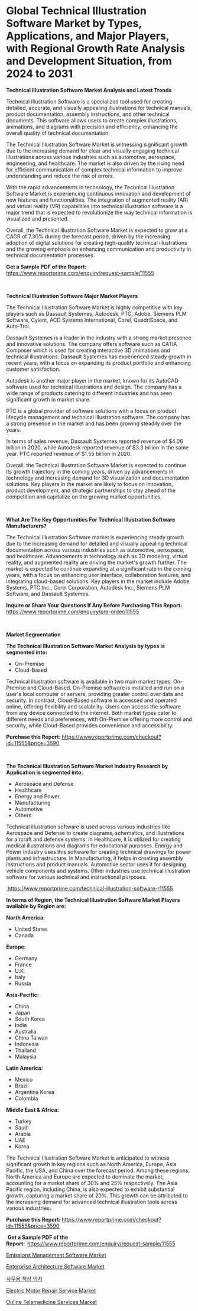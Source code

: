 <p><h1>Global Technical Illustration Software Market by Types, Applications, and Major Players, with Regional Growth Rate Analysis and Development Situation, from 2024 to 2031</h1></p><p><strong>Technical Illustration Software Market Analysis and Latest Trends</strong></p>
<p><p>Technical Illustration Software is a specialized tool used for creating detailed, accurate, and visually appealing illustrations for technical manuals, product documentation, assembly instructions, and other technical documents. This software allows users to create complex illustrations, animations, and diagrams with precision and efficiency, enhancing the overall quality of technical documentation.</p><p>The Technical Illustration Software Market is witnessing significant growth due to the increasing demand for clear and visually engaging technical illustrations across various industries such as automotive, aerospace, engineering, and healthcare. The market is also driven by the rising need for efficient communication of complex technical information to improve understanding and reduce the risk of errors.</p><p>With the rapid advancements in technology, the Technical Illustration Software Market is experiencing continuous innovation and development of new features and functionalities. The integration of augmented reality (AR) and virtual reality (VR) capabilities into technical illustration software is a major trend that is expected to revolutionize the way technical information is visualized and presented.</p><p>Overall, the Technical Illustration Software Market is expected to grow at a CAGR of 7.30% during the forecast period, driven by the increasing adoption of digital solutions for creating high-quality technical illustrations and the growing emphasis on enhancing communication and productivity in technical documentation processes.</p></p>
<p><strong>Get a Sample PDF of the Report:&nbsp;</strong> <a href="https://www.reportprime.com/enquiry/request-sample/11555">https://www.reportprime.com/enquiry/request-sample/11555</a></p>
<p>&nbsp;</p>
<p><strong>Technical Illustration Software Major Market Players</strong></p>
<p><p>The Technical Illustration Software Market is highly competitive with key players such as Dassault Systemes, Autodesk, PTC, Adobe, Siemens PLM Software, Cyient, ACD Systems International, Corel, QuadriSpace, and Auto-Trol. </p><p>Dassault Systemes is a leader in the industry with a strong market presence and innovative solutions. The company offers software such as CATIA Composer which is used for creating interactive 3D animations and technical illustrations. Dassault Systemes has experienced steady growth in recent years, with a focus on expanding its product portfolio and enhancing customer satisfaction. </p><p>Autodesk is another major player in the market, known for its AutoCAD software used for technical illustrations and design. The company has a wide range of products catering to different industries and has seen significant growth in market share. </p><p>PTC is a global provider of software solutions with a focus on product lifecycle management and technical illustration software. The company has a strong presence in the market and has been growing steadily over the years.</p><p>In terms of sales revenue, Dassault Systemes reported revenue of $4.06 billion in 2020, while Autodesk reported revenue of $3.3 billion in the same year. PTC reported revenue of $1.55 billion in 2020.</p><p>Overall, the Technical Illustration Software Market is expected to continue its growth trajectory in the coming years, driven by advancements in technology and increasing demand for 3D visualization and documentation solutions. Key players in the market are likely to focus on innovation, product development, and strategic partnerships to stay ahead of the competition and capitalize on the growing market opportunities.</p></p>
<p>&nbsp;</p>
<p><strong>What Are The Key Opportunities For Technical Illustration Software Manufacturers?</strong></p>
<p><p>The Technical Illustration Software market is experiencing steady growth due to the increasing demand for detailed and visually appealing technical documentation across various industries such as automotive, aerospace, and healthcare. Advancements in technology such as 3D modeling, virtual reality, and augmented reality are driving the market's growth further. The market is expected to continue expanding at a significant rate in the coming years, with a focus on enhancing user interface, collaboration features, and integrating cloud-based solutions. Key players in the market include Adobe Systems, PTC Inc., Corel Corporation, Autodesk Inc., Siemens PLM Software, and Dassault Systemes.</p></p>
<p><strong>Inquire or Share Your Questions If Any Before Purchasing This Report:</strong> <a href="https://www.reportprime.com/enquiry/pre-order/11555">https://www.reportprime.com/enquiry/pre-order/11555</a></p>
<p>&nbsp;</p>
<p><strong>Market Segmentation</strong></p>
<p><strong>The Technical Illustration Software Market Analysis by types is segmented into:</strong></p>
<p><ul><li>On-Premise</li><li>Cloud-Based</li></ul></p>
<p><p>Technical illustration software is available in two main market types: On-Premise and Cloud-Based. On-Premise software is installed and run on a user's local computer or servers, providing greater control over data and security. In contrast, Cloud-Based software is accessed and operated online, offering flexibility and scalability. Users can access the software from any device connected to the internet. Both market types cater to different needs and preferences, with On-Premise offering more control and security, while Cloud-Based provides convenience and accessibility.</p></p>
<p><strong>Purchase this Report:&nbsp;</strong><a href="https://www.reportprime.com/checkout?id=11555&price=3590">https://www.reportprime.com/checkout?id=11555&price=3590</a></p>
<p>&nbsp;</p>
<p><strong>The Technical Illustration Software Market Industry Research by Application is segmented into:</strong></p>
<p><ul><li>Aerospace and Defense</li><li>Healthcare</li><li>Energy and Power</li><li>Manufacturing</li><li>Automotive</li><li>Others</li></ul></p>
<p><p>Technical illustration software is used across various industries like Aerospace and Defense to create diagrams, schematics, and illustrations for aircraft and defense systems. In Healthcare, it is utilized for creating medical illustrations and diagrams for educational purposes. Energy and Power industry uses this software for creating technical drawings for power plants and infrastructure. In Manufacturing, it helps in creating assembly instructions and product manuals. Automotive sector uses it for designing vehicle components and systems. Other industries use technical illustration software for various technical and instructional purposes.</p></p>
<p><a href="https://www.reportprime.com/technical-illustration-software-r11555">&nbsp;https://www.reportprime.com/technical-illustration-software-r11555</a></p>
<p><strong>In terms of Region, the Technical Illustration Software Market Players available by Region are:</strong></p>
<p>
    <p> <strong> North America: </strong>
        <ul>
            <li>United States</li>
            <li>Canada</li>
        </ul>
        </p> 
    <p> <strong> Europe: </strong>
        <ul>
            <li>Germany</li>
            <li>France</li>
            <li>U.K.</li>
            <li>Italy</li>
            <li>Russia</li>
        </ul>
        </p> 
    <p> <strong> Asia-Pacific: </strong>
        <ul>
            <li>China</li>
            <li>Japan</li>
            <li>South Korea</li>
            <li>India</li>
            <li>Australia</li>
            <li>China Taiwan</li>
            <li>Indonesia</li>
            <li>Thailand</li>
            <li>Malaysia</li>
        </ul>
        </p> 
    <p> <strong> Latin America: </strong>
        <ul>
            <li>Mexico</li>
            <li>Brazil</li>
            <li>Argentina Korea</li>
            <li>Colombia</li>
        </ul>
        </p> 
    <p> <strong> Middle East & Africa: </strong>
        <ul>
            <li>Turkey</li>
            <li>Saudi</li>
            <li>Arabia</li>
            <li>UAE</li>
            <li>Korea</li>
        </ul>
    </p>
    </p>
<p><p>The Technical Illustration Software Market is anticipated to witness significant growth in key regions such as North America, Europe, Asia Pacific, the USA, and China over the forecast period. Among these regions, North America and Europe are expected to dominate the market, accounting for a market share of 30% and 25% respectively. The Asia Pacific region, including China, is also expected to exhibit substantial growth, capturing a market share of 20%. This growth can be attributed to the increasing demand for advanced technical illustration tools across various industries.</p></p>
<p><strong>Purchase this Report: </strong><a href="https://www.reportprime.com/checkout?id=11555&price=3590">https://www.reportprime.com/checkout?id=11555&price=3590</a></p>
<p>&nbsp;<strong>Get a Sample PDF of the Report:&nbsp;&nbsp;</strong><a href="https://www.reportprime.com/enquiry/request-sample/11555">https://www.reportprime.com/enquiry/request-sample/11555</a></p>
<p><strong></strong></p>
<p><p><a href="https://github.com/WillieWoodard/Market-Research-Report-List-6/blob/main/emissions-management-software-market.md">Emissions Management Software Market</a></p><p><a href="https://github.com/marloy8/Market-Research-Report-List-6/blob/main/enterprise-architecture-software-market.md">Enterprise Architecture Software Market</a></p><p><a href="https://medium.com/@wallacbahrtyinger567686/%EC%82%AC%EB%AC%B4%EC%8B%A4-%EC%B1%85%EC%83%81-%EC%9D%98%EC%9E%90-%EC%8B%9C%EC%9E%A5-%EC%A7%80%ED%91%9C-%EC%8B%9C%EC%9E%A5-%EA%B7%9C%EB%AA%A8-%EC%A7%80%EC%97%AD%EB%B3%84-%EB%B6%84%EC%84%9D-%EC%8B%9C%EC%9E%A5-%EC%B0%B8%EA%B0%80%EC%9E%90-%EB%B6%84%EC%84%9D-%EB%B0%8F-%EC%98%88%EC%B8%A1-2024-2031-aa0122e60938">사무용 책상 의자</a></p><p><a href="https://medium.com/@theomorar08/electric-motor-repair-service-market-research-report-exploring-market-size-and-revenue-analysis-5bab34067729">Electric Motor Repair Service Market</a></p><p><a href="https://medium.com/@shjsi3663/online-telemedicine-services-market-share-size-trends-industry-analysis-report-by-type-by-end-777c80c4d0fe">Online Telemedicine Services Market</a></p></p>